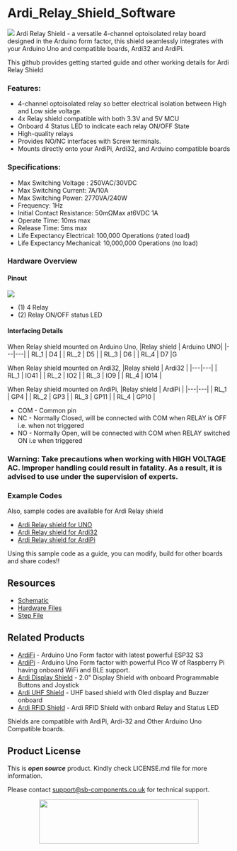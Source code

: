 # Ardi_Relay_Shield_Software
<img src="https://cdn.shopify.com/s/files/1/1217/2104/files/ArdiRelayShield.jpg?v=1683883429">
Ardi Relay Shield - a versatile 4-channel optoisolated relay board designed in the Arduino form factor, this shield seamlessly integrates with your Arduino Uno 
and compatible boards, Ardi32 and ArdiPi.

This github provides getting started guide and other working details for Ardi Relay Shield 

### Features:
- 4-channel optoisolated relay so better electrical isolation between High and Low side voltage.
- 4x Relay shield compatible with both 3.3V and 5V MCU
- Onboard 4 Status LED to indicate each relay ON/OFF State
- High-quality relays
- Provides NO/NC interfaces with Screw terminals.
- Mounts directly onto your ArdiPi, Ardi32, and Arduino compatible boards

### Specifications:
- Max Switching Voltage : 250VAC/30VDC
- Max Switching Current: 7A/10A
- Max Switching Power: 2770VA/240W
- Frequency: 1Hz
- Initial Contact Resistance: 50mΩMax at6VDC 1A
- Operate Time: 10ms max
- Release Time: 5ms max
- Life Expectancy Electrical: 100,000 Operations (rated load)
- Life Expectancy Mechanical: 10,000,000 Operations (no load)
  
### Hardware Overview
#### Pinout
<img src="https://cdn.shopify.com/s/files/1/1217/2104/files/relaypinout.jpg?v=1688467593">

- (1) 4 Relay
- (2) Relay ON/OFF status LED

#### Interfacing Details

When Relay shield mounted on Arduino Uno, 
|Relay shield | Arduino UNO| 
|---|---|
| RL_1 | D4 | 
| RL_2 | D5 | 
| RL_3 | D6 | 
| RL_4 | D7 |G

When Relay shield mounted on Ardi32, 
|Relay shield | Ardi32 | 
|---|---|
| RL_1 | IO41 | 
| RL_2 | IO2 | 
| RL_3 | IO9 | 
| RL_4 | IO14 |

When Relay shield mounted on ArdiPi, 
|Relay shield | ArdiPi | 
|---|---|
| RL_1 | GP4 | 
| RL_2 | GP3 | 
| RL_3 | GP11 | 
| RL_4 | GP10 |

- COM - Common pin
- NC - Normally Closed, will be connected with COM when RELAY is OFF i.e. when not triggered
- NO - Normally Open, will be connected with COM when RELAY switched ON i.e when triggered

### Warning: Take precautions when working with HIGH VOLTAGE AC. Improper handling could result in fatality. As a result, it is advised to use under the supervision of experts.
   
### Example Codes
   Also, sample codes are available for Ardi Relay shield
   - [Ardi Relay shield for UNO](https://github.com/sbcshop/Ardi_Relay_Shield_Software/tree/main/examples/ArduinoUno_relay_shield_interfacing) 
   - [Ardi Relay shield for Ardi32](https://github.com/sbcshop/Ardi_Relay_Shield_Software/tree/main/examples/Ardi32_relay_shield_interfacing) 
   - [Ardi Relay shield for ArdiPi](https://github.com/sbcshop/Ardi_Relay_Shield_Software/tree/main/examples/ArdiPi_relay_shield_interfacing)
   
   Using this sample code as a guide, you can modify, build for other boards and share codes!!  
   
## Resources
  * [Schematic](https://github.com/sbcshop/Ardi_Relay_Shield_Hardware/blob/main/Design%20Data/SCH%204CH%20Relay%20Shield.pdf)
  * [Hardware Files](https://github.com/sbcshop/Ardi_Relay_Shield_Hardware/)
  * [Step File](https://github.com/sbcshop/Ardi_Relay_Shield_Hardware/blob/main/Mechanical%20Data/STEP%204CH%20Relay%20Shield.step)


## Related Products
   * [ArdiFi](https://shop.sb-components.co.uk/products/ardi32-uno-r3-alternative-board-based-on-esp32-s3-wroom?_pos=6&_sid=90d9cefb0&_ss=r) - Arduino Uno Form factor with latest powerful ESP32 S3
   * [ArdiPi](https://shop.sb-components.co.uk/products/ardipi-uno-r3-alternative-board-based-on-pico-w?_pos=5&_sid=5704675c2&_ss=r) - Arduino Uno Form factor with powerful Pico W of Raspberry Pi having onboard WiFi and BLE support.
   * [Ardi Display Shield](https://shop.sb-components.co.uk/products/ardi-display-shield-for-arduino-uno?_pos=5&_sid=961a5887c&_ss=r) - 2.0" Display Shield with onboard Programmable Buttons and Joystick
   * [Ardi UHF Shield](https://shop.sb-components.co.uk/products/ardi-uhf-shield-for-arduino-uno?variant=40791294836819) - UHF based shield with Oled display and Buzzer onboard
   * [Ardi RFID Shield](https://shop.sb-components.co.uk/products/ardi-rfid-shield-for-arduino-uno?_pos=5&_sid=b4e4b2ef1&_ss=r) - Ardi RFID Shield with onbard Relay and Status LED
   
   Shields are compatible with ArdiPi, Ardi-32 and Other Arduino Uno Compatible boards.

## Product License

This is ***open source*** product. Kindly check LICENSE.md file for more information.

Please contact support@sb-components.co.uk for technical support.
<p align="center">
  <img width="360" height="100" src="https://cdn.shopify.com/s/files/1/1217/2104/files/Logo_sb_component_3.png?v=1666086771&width=300">
</p>

